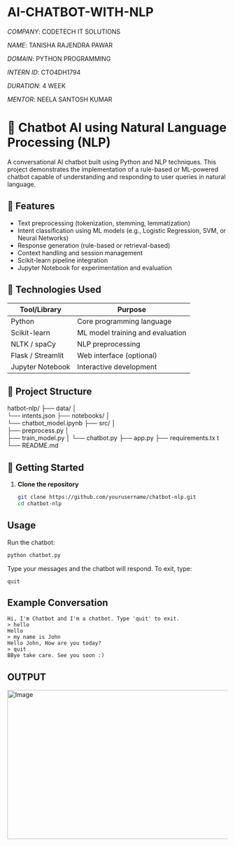 # AI-CHATBOT-WITH-NLP 

*COMPANY*: CODETECH IT SOLUTIONS 

*NAME*: TANISHA  RAJENDRA PAWAR 

*DOMAIN*: PYTHON PROGRAMMING

*INTERN ID*: CTO4DH1794

*DURATION*: 4 WEEK

*MENTOR*: NEELA SANTOSH KUMAR

# 🤖 Chatbot AI using Natural Language Processing (NLP)

A conversational AI chatbot built using Python and NLP techniques. This project demonstrates the implementation of a rule-based or ML-powered chatbot capable of understanding and responding to user queries in natural language.

## 📌 Features

- Text preprocessing (tokenization, stemming, lemmatization)
- Intent classification using ML models (e.g., Logistic Regression, SVM, or Neural Networks)
- Response generation (rule-based or retrieval-based)
- Context handling and session management
- Scikit-learn pipeline integration
- Jupyter Notebook for experimentation and evaluation

## 🧠 Technologies Used

| Tool/Library      | Purpose                          |
|-------------------|----------------------------------|
| Python            | Core programming language        |
| Scikit-learn      | ML model training and evaluation |
| NLTK / spaCy      | NLP preprocessing                |
| Flask / Streamlit | Web interface (optional)         |
| Jupyter Notebook  | Interactive development          |

## 📂 Project Structure
hatbot-nlp/ ├── data/ │  
└── intents.json ├── notebooks/ │  
└── chatbot_model.ipynb ├── src/ │  
├── preprocess.py │  
├── train_model.py │ 
└── chatbot.py ├── app.py ├── requirements.tx
t └── README.md

## 🚀 Getting Started

1. **Clone the repository**
   ```bash
   git clone https://github.com/yourusername/chatbot-nlp.git
   cd chatbot-nlp

## Usage

Run the chatbot:

```bash
python chatbot.py
```

Type your messages and the chatbot will respond.
To exit, type:

```
quit
```

## Example Conversation

```
Hi, I'm Chatbot and I'm a chatbot. Type 'quit' to exit.
> hello
Hello
> my name is John
Hello John, How are you today?
> quit
BBye take care. See you soon :)
```

## OUTPUT
<img width="1477" height="341" alt="Image" src="https://github.com/user-attachments/assets/fed69e84-7dec-42db-9947-d5bcace1eed4" />
